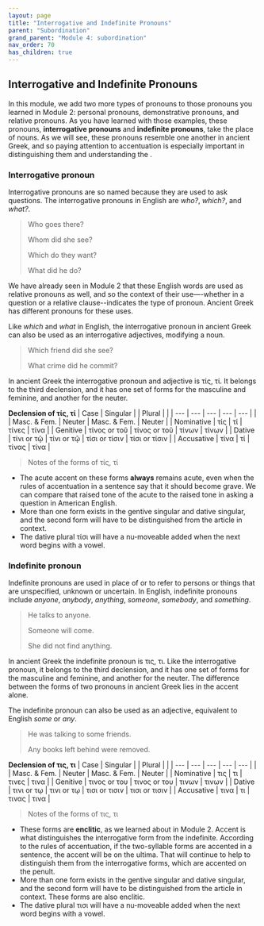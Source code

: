 ```yaml
---
layout: page
title: "Interrogative and Indefinite Pronouns"
parent: "Subordination"
grand_parent: "Module 4: subordination"
nav_order: 70
has_children: true
---
```


## Interrogative and Indefinite Pronouns

In this module, we add two more types of pronouns to those pronouns you learned in Module 2: personal pronouns, demonstrative pronouns, and relative pronouns. As you have learned with those examples, these pronouns, **interrogative pronouns** and **indefinite pronouns**, take the place of nouns. As we will see, these pronouns resemble one another in ancient Greek, and so paying attention to accentuation is especially important in distinguishing them and understanding the .

### Interrogative pronoun
Interrogative pronouns are so named because they are used to ask questions. The interrogative pronouns in English are *who?*, *which?*, and *what?*.
> Who goes there?
> 
> Whom did she see?
> 
> Which do they want?
> 
> What did he do?

We have already seen in Module 2 that these English words are used as relative pronouns as well, and so the context of their use—-whether in a question or a relative clause--indicates the type of pronoun. Ancient Greek has different pronouns for these uses.

Like *which* and *what* in English, the interrogative pronoun in ancient Greek can also be used as an interrogative adjectives, modifying a noun.
> Which friend did she see?
> 
> What crime did he commit?

In ancient Greek the interrogative pronoun and adjective is τίς, τί. It belongs to the third declension, and it has one set of forms for the masculine and feminine, and another for the neuter. 

**Declension of τίς, τί** 
| Case | Singular |  | Plural |   |
| --- | --- | --- | --- | --- |
|     | Masc. & Fem. | Neuter | Masc. & Fem. | Neuter | 
| Nominative | τίς | τί | τίνες | τίνα |
| Genitive | τίνος  or τοῦ | τίνος  or τοῦ | τίνων | τίνων |
| Dative | τίνι or τῷ | τίνι or τῷ | τίσι or τίσιν | τίσι or τίσιν |
| Accusative | τίνα | τί | τίνας | τίνα |

> Notes of the forms of τίς, τί
- The acute accent on these forms **always** remains acute, even when the rules of accentuation in a sentence say that it should become grave. We can compare that raised tone of the acute to the raised tone in asking a question in American English.
- More than one form exists in the gentive singular and dative singular, and the second form will have to be distinguished from the article in context. 
- The dative plural τίσι will have a nu-moveable added when the next word begins with a vowel. 

### Indefinite pronoun

Indefinite pronouns are used in place of or to refer to persons or things that are unspecified, unknown or uncertain. In English, indefinite pronouns include *anyone*, *anybody*, *anything*, *someone*, *somebody*, and *something*. 
> He talks to anyone.
> 
> Someone will come.
> 
> She did not find anything.

In ancient Greek the indefinite pronoun is τις, τι. Like the interrogative pronoun, it belongs to the third declension, and it has one set of forms for the masculine and feminine, and another for the neuter. The difference between the forms of two pronouns in ancient Greek lies in the accent alone.

The indefinite pronoun can also be used as an adjective, equivalent to English *some* or *any*.
> He was talking to some friends.
> 
> Any books left behind were removed.

**Declension of τις, τι** 
| Case | Singular |  | Plural |   |
| --- | --- | --- | --- | --- |
|     | Masc. & Fem. | Neuter | Masc. & Fem. | Neuter | 
| Nominative | τις  | τι  | τινες  | τινα  |
| Genitive | τινος  or του  | τινος  or του  | τινων | τινων |
| Dative | τινι or τῳ | τινι or τῳ | τισι or τισιν | τισι or τισιν |
| Accusative | τινα  | τι  |τινας  | τινα  |

> Notes of the forms of τις, τι
- These forms are **enclitic**, as we learned about in Module 2. Accent is what distinguishes the interrogative form from the indefinite. According to the rules of accentuation, if the two-syllable forms are accented in a sentence, the accent will be on the ultima. That will continue to help to distinguish them from the interrogative forms, which are accented on the penult.
- More than one form exists in the gentive singular and dative singular, and the second form will have to be distinguished from the article in context. These forms are also enclitic.
- The dative plural τισι will have a nu-moveable added when the next word begins with a vowel. 

